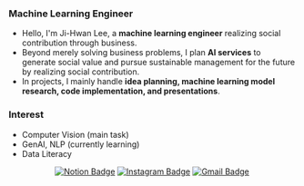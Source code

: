### Machine Learning Engineer
- Hello, I'm Ji-Hwan Lee, a **machine learning engineer** realizing social contribution through business.
- Beyond merely solving business problems, I plan **AI services** to generate social value and pursue sustainable management for the future by realizing social contribution.
- In projects, I mainly handle **idea planning, machine learning model research, code implementation, and presentations**.

### Interest
- Computer Vision (main task)
- GenAI, NLP (currently learning)
- Data Literacy

<div align=center>

[![Notion Badge](https://img.shields.io/badge/Notion-000000?style=flat-square&logo=Notion)](https://abcdegh.notion.site/ML-Engineer-Portfolio-3764d72583d34eea94b04d73022558ab?pvs=4)
[![Instagram Badge](https://img.shields.io/badge/Instagram-E4405F?style=flat-square&logo=instagram&logoColor=white)](https://instagram.com/abcd.e_gh)
[![Gmail Badge](https://img.shields.io/badge/Gmail-EA4335?style=flat-square&logo=Gmail&logoColor=white)](mailto:wlghks7790@gmail.com)
</div>
<!--
**abcd-EGH/abcd-EGH** is a ✨ _special_ ✨ repository because its `README.md` (this file) appears on your GitHub profile.

Here are some ideas to get you started:

- 🔭 I’m currently working on ...
- 🌱 I’m currently learning ...
- 👯 I’m looking to collaborate on ...
- 🤔 I’m looking for help with ...
- 💬 Ask me about ...
- 📫 How to reach me: ...
- 😄 Pronouns: ...
- ⚡ Fun fact: ...
-->
